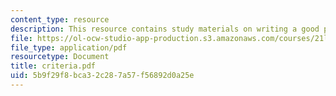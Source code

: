 ```yaml
---
content_type: resource
description: This resource contains study materials on writing a good paper.
file: https://ol-ocw-studio-app-production.s3.amazonaws.com/courses/21l-325-small-wonders-staying-alive-spring-2007/5b9f29f8bca32c287a57f56892d0a25e_criteria.pdf
file_type: application/pdf
resourcetype: Document
title: criteria.pdf
uid: 5b9f29f8-bca3-2c28-7a57-f56892d0a25e
---
```

